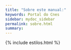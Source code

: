 ```yaml
---
title: "Sobre este manual:"
keywords: Portal do Cnes
sidebar: mydoc_sidebar
permalink: sobre.html
summary: 
---
```


{% include estilos.html %}

